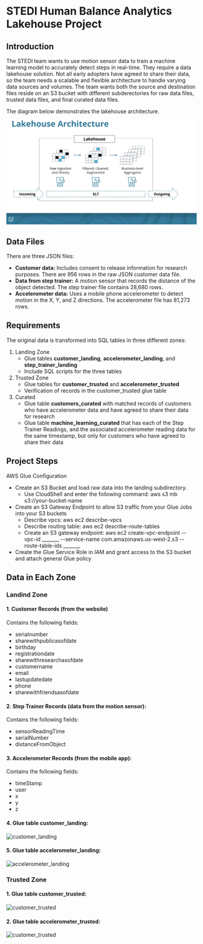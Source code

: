 # STEDI Human Balance Analytics Lakehouse Project

## Introduction
The STEDI team wants to use motion sensor data to train a machine learning model to accurately detect steps in real-time. They require a data lakehouse solution. Not all early adopters have agreed to share their data, so the team needs a scalable and flexible architecture to handle varying data sources and volumes. The team wants both the source and destination files reside on an S3 bucket with different subderectories for raw data files, trusted data files, and final curated data files.

The diagram below demonstrates the lakehouse architecture.

![datalake](./images/lakehouse.png)

## Data Files
There are three JSON files:
- **Customer data:** Includes consent to release information for research purposes. There are 956 rows in the raw JSON customer data file.
- **Data from step trainer:** A motion sensor that records the distance of the object detected. The step trainer file contains 28,680 rows.
- **Accelerometer data:** Uses a mobile phone accelerometer to detect motion in the X, Y, and Z directions. The accelerometer file has 81,273 rows.

## Requirements
The original data is transformed into SQL tables in three different zones: 
1. Landing Zone
   - Glue tables **customer_landing**, **accelerometer_landing**, and **step_trainer_landing**
   - Include SQL scripts for the three tables
3. Trusted Zone
   - Glue tables for **customer_trusted** and **accelerometer_trusted**
   - Verification of records in the customer_trusted glue table
5. Curated
   - Glue table **customers_curated** with matched records of customers who have accelerometer data and have agreed to share their data for research
   - Glue table **machine_learning_curated** that has each of the Step Trainer Readings, and the associated accelerometer reading data for the same timestamp, but only for customers who have agreed to share their data

## Project Steps
AWS Glue Configuration
   - Create an S3 Bucket and load raw data into the landing subdirectory.
      - Use CloudShell and enter the following command: aws s3 mb s3://your-bucket-name
   - Create an S3 Gateway Endpoint to allow S3 traffic from your Glue Jobs into your S3 buckets
     - Describe vpcs: aws ec2 describe-vpcs
     - Describe routing table: aws ec2 describe-route-tables
     - Create an S3 gateway endpoint: aws ec2 create-vpc-endpoint --vpc-id _______ --service-name com.amazonaws.us-west-2.s3 --route-table-ids _______
   - Create the Glue Service Role in IAM and grant access to the S3 bucket and attach general Glue policy

## Data in Each Zone
### Landind Zone
#### **1. Customer Records (from the website)**

Contains the following fields:

- serialnumber
- sharewithpublicasofdate
- birthday
- registrationdate
- sharewithresearchasofdate
- customername
- email
- lastupdatedate
- phone
- sharewithfriendsasofdate

#### **2. Step Trainer Records (data from the motion sensor):**

Contains the following fields:

- sensorReadingTime
- serialNumber
- distanceFromObject

#### **3. Accelerometer Records (from the mobile app):**

Contains the following fields:

- timeStamp
- user
- x
- y
- z
  
#### **4. Glue table customer_landing:**
![customer_landing](./images/customer_landing_glue_table.png)

#### **5. Glue table accelerometer_landing:**
![accelerometer_landing](./images/accelerometer_landing_glue_table.png)

### Trusted Zone
#### **1. Glue table customer_trusted:**
![customer_trusted](./images/customer_trusted_glue_table.png)
#### **2. Glue table accelerometer_trusted:**
![customer_trusted](./images/customer_trusted_glue_table.png)
